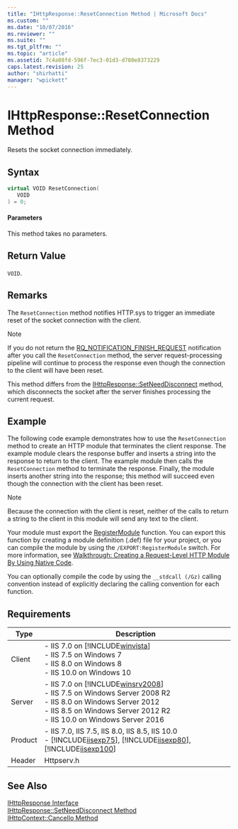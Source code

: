 ```yaml
---
title: "IHttpResponse::ResetConnection Method | Microsoft Docs"
ms.custom: ""
ms.date: "10/07/2016"
ms.reviewer: ""
ms.suite: ""
ms.tgt_pltfrm: ""
ms.topic: "article"
ms.assetid: 7c4a08fd-596f-7ec3-01d3-d780e8373229
caps.latest.revision: 25
author: "shirhatti"
manager: "wpickett"
---
```

# IHttpResponse::ResetConnection Method
Resets the socket connection immediately.  
  
## Syntax  
  
```cpp  
virtual VOID ResetConnection(  
   VOID  
) = 0;  
```  
  
#### Parameters  
 This method takes no parameters.  
  
## Return Value  
 `VOID`.  
  
## Remarks  
 The `ResetConnection` method notifies HTTP.sys to trigger an immediate reset of the socket connection with the client.  
  
> [!NOTE]
>  If you do not return the [RQ_NOTIFICATION_FINISH_REQUEST](../../web-development-reference\native-code-api-reference/request-notification-status-enumeration.md) notification after you call the `ResetConnection` method, the server request-processing pipeline will continue to process the response even though the connection to the client will have been reset.  
  
 This method differs from the [IHttpResponse::SetNeedDisconnect](../../web-development-reference\native-code-api-reference/ihttpresponse-setneeddisconnect-method.md) method, which disconnects the socket after the server finishes processing the current request.  
  
## Example  
 The following code example demonstrates how to use the `ResetConnection` method to create an HTTP module that terminates the client response. The example module clears the response buffer and inserts a string into the response to return to the client. The example module then calls the `ResetConnection` method to terminate the response. Finally, the module inserts another string into the response; this method will succeed even though the connection with the client has been reset.  
  
> [!NOTE]
>  Because the connection with the client is reset, neither of the calls to return a string to the client in this module will send any text to the client.  
  
<!-- TODO: review snippet reference  [!CODE [IHttpResponseResetConnection#1](IHttpResponseResetConnection#1)]  -->  
  
 Your module must export the [RegisterModule](../../web-development-reference\native-code-api-reference/pfn-registermodule-function.md) function. You can export this function by creating a module definition (.def) file for your project, or you can compile the module by using the `/EXPORT:RegisterModule` switch. For more information, see [Walkthrough: Creating a Request-Level HTTP Module By Using Native Code](../../web-development-reference\native-code-development-overview\walkthrough-creating-a-request-level-http-module-by-using-native-code.md).  
  
 You can optionally compile the code by using the `__stdcall (/Gz)` calling convention instead of explicitly declaring the calling convention for each function.  
  
## Requirements  
  
|Type|Description|  
|----------|-----------------|  
|Client|-   IIS 7.0 on [!INCLUDE[winvista](../../wmi-provider/includes/winvista-md.md)]<br />-   IIS 7.5 on Windows 7<br />-   IIS 8.0 on Windows 8<br />-   IIS 10.0 on Windows 10|  
|Server|-   IIS 7.0 on [!INCLUDE[winsrv2008](../../wmi-provider/includes/winsrv2008-md.md)]<br />-   IIS 7.5 on Windows Server 2008 R2<br />-   IIS 8.0 on Windows Server 2012<br />-   IIS 8.5 on Windows Server 2012 R2<br />-   IIS 10.0 on Windows Server 2016|  
|Product|-   IIS 7.0, IIS 7.5, IIS 8.0, IIS 8.5, IIS 10.0<br />-   [!INCLUDE[iisexp75](../../web-development-reference/native-code-api-reference/includes/iisexp75-md.md)], [!INCLUDE[iisexp80](../../web-development-reference/native-code-api-reference/includes/iisexp80-md.md)], [!INCLUDE[iisexp100](../../web-development-reference/native-code-api-reference/includes/iisexp100-md.md)]|  
|Header|Httpserv.h|  
  
## See Also  
 [IHttpResponse Interface](../../web-development-reference\native-code-api-reference/ihttpresponse-interface.md)   
 [IHttpResponse::SetNeedDisconnect Method](../../web-development-reference\native-code-api-reference/ihttpresponse-setneeddisconnect-method.md)   
 [IHttpContext::CancelIo Method](../../web-development-reference\native-code-api-reference/ihttpcontext-cancelio-method.md)